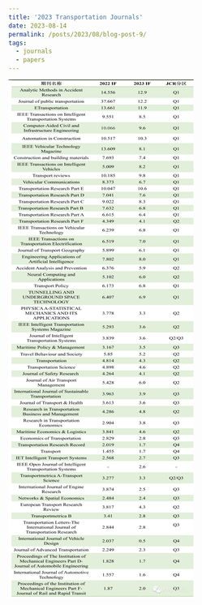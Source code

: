 ```yaml
---
title: '2023 Transportation Journals'
date: 2023-08-14
permalink: /posts/2023/08/blog-post-9/
tags:
  - journals
  - papers
---
```

![image](https://github.com/Charlesyyun/Charlesyyun.github.io/blob/master/images/2023transportation_journals.png)
